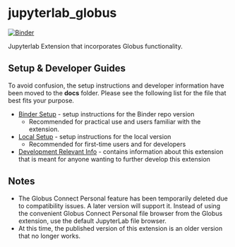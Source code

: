 # jupyterlab_globus

[![Binder](https://mybinder.org/badge_logo.svg)](https://mybinder.org/v2/gh/gneezyn/jupyterlab_globus/master?urlpath=lab)

Jupyterlab Extension that incorporates Globus functionality.

## Setup & Developer Guides
To avoid confusion, the setup instructions and developer information have been moved to the **docs** folder. Please see the following list for the file that best fits your purpose.

* [Binder Setup](docs/setups/binder_setup.md) - setup instructions for the Binder repo version
    * Recommended for practical use and users familiar with the extension.
* [Local Setup](docs/setups/local_setup.md) - setup instructions for the local version
    * Recommended for first-time users and for developers
* [Development Relevant Info](docs/develop/) - contains information about this extension that is meant for anyone wanting to further develop this extension

## Notes
* The Globus Connect Personal feature has been temporarily deleted due to compatibility issues. A later version will support it. Instead of using the convenient Globus Connect Personal file browser from the Globus extension, use the default JupyterLab file browser.
* At this time, the published version of this extension is an older version that no longer works.
